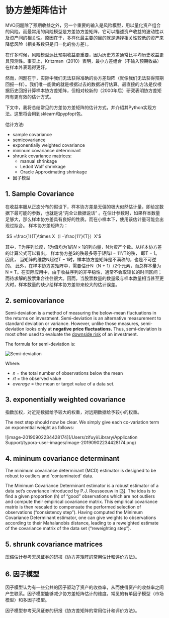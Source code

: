 # 协方差矩阵估计

MVO问题除了预期收益之外，另一个重要的输入是风险模型，用以量化资产组合的风险。而最常用的风险模型是方差协方差矩阵，它可以描述资产收益的波动性以及资产间的相关性。原因在于，多样化最主要的目的就是选择相关性较低的资产来降低风险（相关系数只是归一化的协方差）。

在许多时候，风险模型远比预期收益更重要，因为历史方差通常比平均历史收益更具预测性。事实上，Kritzman（2010）表明，最小方差组合（不输入预期收益）在样本外表现得更好。

然而，问题在于，实际中我们无法获得准确的协方差矩阵（就像我们无法获得预期回报一样）。我们唯一能做的就是根据过去的数据进行估算。最直接的方法是仅根据历史回报计算样本协方差矩阵，但相对较新的（2000年后）研究表明协方差矩阵有更有效的估计方式。

下文中，我将总结常见的方差协方差矩阵的估计方式，并介绍其Python实现方法。这里将会用到sklearn和pypfopt包。

估计方法:
* sample covariance 
* semicovariance
* exponentially weighted covariance
* mininum covariance determinant
* shrunk covariance matrices:
    * manual shrinkage
    * Ledoit Wolf shrinkage
    * Oracle Approximating shrinkage
* 因子模型

## 1. Sample Covariance
在收益率服从正态分布的假设下，样本协方差是无偏的极大似然估计量，即给定数据下最可能的参数，也就是说“完全让数据说话” 。在估计参数时，如果样本数量足够大，那么样本协方差具有良好的性质。而在小样本下，使用该估计量可能会出现过拟合。
样本协方差矩阵为：

​										$S =\frac{1}{T}\times X（I −\frac{11'}{T}）X'$                 

其中，T为序列长度，**1**为值均为1的$N\times 1$的列向量，N为资产个数。从样本协方差的计算公式可以看出， 样本协方差S的秩最多等于矩阵I − 11'/T的秩， 即T − 1。 因此， 当矩阵的维数N超过T − 1时，样本协方差矩阵是不满秩的，也是不可逆的。
此外，在样本协方差矩阵中，需要估计N（N + 1）/2个元素，而总样本量为N × T。在实际应用中，由于收益序列的非平稳性，通常不会取较长的时间区间；而待求解的股票集合往往很大。因而，当股票数量的数量级与样本数量相当甚至更大时，样本数量的缺少给样本协方差带来较大的估计误差。

## 2. semicovariance

Semi-deviation is a method of measuring the below-mean fluctuations in the returns on investment. Semi-deviation is an alternative measurement to standard deviation or variance. However, unlike those measures, semi-deviation looks only at **negative price fluctuations.** Thus, semi-deviation is most often used to evaluate the [downside risk](https://www.investopedia.com/terms/d/downsiderisk.asp) of an investment.

The formula for semi-deviation is:

![Semi-deviation](https://www.investopedia.com/thmb/pm4Jgtlzg49SF4Q9MfqSQbcoFUE=/279x56/filters:no_upscale():max_bytes(150000):strip_icc()/semideviation-5bfd696e46e0fb0051528ba6)

Where:

- *n* = the total number of observations below the mean
- *rt* = the observed value
- *average* = the mean or target value of a data set.

## 3. exponentially weighted covariance

指数加权，对近期数据给予较大的权重，对远期数据给予较小的权重。

The next step should now be clear. We simply give each co-variation term an exponential weight as follows:

![image-20190902234428174](/Users/zifuyi/Library/Application Support/typora-user-images/image-20190902234428174.png)

## 4. mininum covariance determinant

The minimum covariance determinant (MCD) estimator is designed to be robust to outliers and 'contaminated' data.

The Minimum Covariance Determinant estimator is a robust estimator of a data set’s covariance introduced by P.J. Rousseeuw in [[3\]](https://scikit-learn.org/stable/modules/covariance.html#id11). The idea is to find a given proportion (h) of “good” observations which are not outliers and compute their empirical covariance matrix. This empirical covariance matrix is then rescaled to compensate the performed selection of observations (“consistency step”). Having computed the Minimum Covariance Determinant estimator, one can give weights to observations according to their Mahalanobis distance, leading to a reweighted estimate of the covariance matrix of the data set (“reweighting step”).

## 5. shrunk covariance matrices

压缩估计参考天风证券的研报《协方差矩阵的常用估计和评价方法》。

## 6. 因子模型

因子模型认为有一些公共的因子驱动了资产的收益率，从而使得资产的收益率之间产生联系。因子模型能够减少协方差矩阵估计的维度。常见的有单因子模型（市场模型）和多因子模型。

因子模型参考天风证券的研报《协方差矩阵的常用估计和评价方法》。



